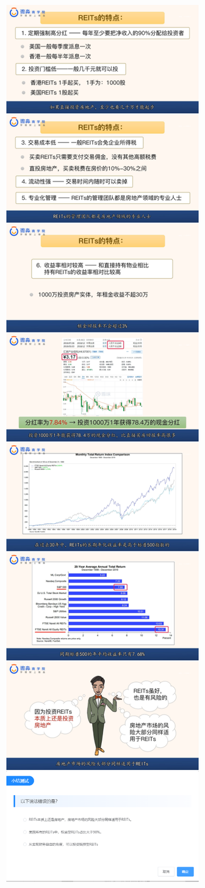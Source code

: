 ![](20200920-%20(1).png)
![](20200920-%20(2).png)
![](20200920-%20(3).png)
![](20200920-%20(4).png)
![](20200920-%20(5).png)
![](20200920-%20(6).png)
![](20200920-%20(7).png)
![](20200920-%20(8).png)